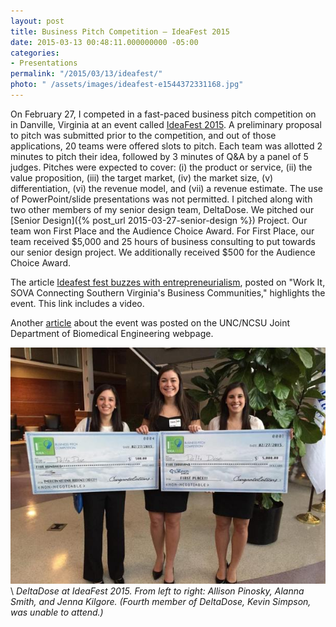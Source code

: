 ```yaml
---
layout: post
title: Business Pitch Competition – IdeaFest 2015
date: 2015-03-13 00:48:11.000000000 -05:00
categories:
- Presentations
permalink: "/2015/03/13/ideafest/"
photo: " /assets/images/ideafest-e1544372331168.jpg"
---
```


On February 27, I competed in a fast-paced business pitch competition on in Danville, Virginia at an event called [IdeaFest 2015](http://ideafestdanville.com/). A preliminary proposal to pitch was submitted prior to the competition, and out of those applications, 20 teams were offered slots to pitch. Each team was allotted 2 minutes to pitch their idea, followed by 3 minutes of Q&A by a panel of 5 judges. <!--more--> Pitches were expected to cover: (i) the product or service, (ii) the value proposition, (iii) the target market, (iv) the market size, (v) differentiation, (vi) the revenue model, and (vii) a revenue estimate. The use of PowerPoint/slide presentations was not permitted. I pitched along with two other members of my senior design team, DeltaDose. We pitched our [Senior Design]({% post_url 2015-03-27-senior-design %}) Project. Our team won First Place and the Audience Choice Award. For First Place, our team received $5,000 and 25 hours of business consulting to put towards our senior design project. We additionally received $500 for the Audience Choice Award.

The article [Ideafest fest buzzes with entrepreneurialism](http://www.godanriver.com/work_it_sova/news/ideafest-fest-buzzes-with-entrepreneurialism/article_01c9c7fa-beeb-11e4-8694-7f4d1069481c.html), posted on "Work It, SOVA Connecting Southern Virginia's Business Communities," highlights the event. This link includes a video.

Another [article](https://www.bme.unc.edu/delta-dose-wins-first-prize-at-ideafest-2015/) about the event was posted on the UNC/NCSU Joint Department of Biomedical Engineering webpage.

![IdeaFest]( /assets/images/1484459_804357732990846_3670605899504981006_n.jpg?w=611) \\
*DeltaDose at IdeaFest 2015. From left to right: Allison Pinosky, Alanna Smith, and Jenna Kilgore. (Fourth member of DeltaDose, Kevin Simpson, was unable to attend.)*
